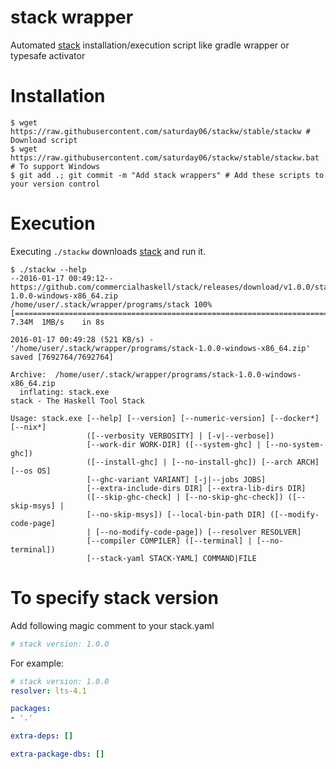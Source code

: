 # stack wrapper

Automated [stack](https://github.com/commercialhaskell/stack) installation/execution script like gradle wrapper or typesafe activator

# Installation

```shell
$ wget https://raw.githubusercontent.com/saturday06/stackw/stable/stackw # Download script
$ wget https://raw.githubusercontent.com/saturday06/stackw/stable/stackw.bat # To support Windows
$ git add .; git commit -m "Add stack wrappers" # Add these scripts to your version control
```

# Execution

Executing `./stackw` downloads [stack](https://github.com/commercialhaskell/stack) and run it.

```shell
$ ./stackw --help
--2016-01-17 00:49:12--  https://github.com/commercialhaskell/stack/releases/download/v1.0.0/stack-1.0.0-windows-x86_64.zip
/home/user/.stack/wrapper/programs/stack 100%[===================================================================================================>]   7.34M  1MB/s    in 8s

2016-01-17 00:49:28 (521 KB/s) - '/home/user/.stack/wrapper/programs/stack-1.0.0-windows-x86_64.zip' saved [7692764/7692764]

Archive:  /home/user/.stack/wrapper/programs/stack-1.0.0-windows-x86_64.zip
  inflating: stack.exe
stack - The Haskell Tool Stack

Usage: stack.exe [--help] [--version] [--numeric-version] [--docker*] [--nix*]
                 ([--verbosity VERBOSITY] | [-v|--verbose])
                 [--work-dir WORK-DIR] ([--system-ghc] | [--no-system-ghc])
                 ([--install-ghc] | [--no-install-ghc]) [--arch ARCH] [--os OS]
                 [--ghc-variant VARIANT] [-j|--jobs JOBS]
                 [--extra-include-dirs DIR] [--extra-lib-dirs DIR]
                 ([--skip-ghc-check] | [--no-skip-ghc-check]) ([--skip-msys] |
                 [--no-skip-msys]) [--local-bin-path DIR] ([--modify-code-page]
                 | [--no-modify-code-page]) [--resolver RESOLVER]
                 [--compiler COMPILER] ([--terminal] | [--no-terminal])
                 [--stack-yaml STACK-YAML] COMMAND|FILE
```

# To specify stack version

Add following magic comment to your stack.yaml

```yaml
# stack version: 1.0.0
```

For example:

```yaml
# stack version: 1.0.0
resolver: lts-4.1

packages:
- '.'

extra-deps: []

extra-package-dbs: []
```
